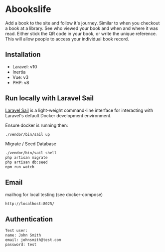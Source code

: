 # Abookslife
Add a book to the site and follow it's journey. Similar to when you checkout a book at a library. See who viewed your book and when and where it was read. Either stick the QR code in your book, or write the unique reference. This will allow people to access your individual book record.

## Installation

- Laravel: v10
- Inertia
- Vue: v3
- PHP: v8

## Run locally with Laravel Sail

<a href="https://laravel.com/docs/10.x/sail">Laravel Sail</a> is a light-weight command-line interface for interacting with Laravel's default Docker development environment. 

Ensure docker is running then: 

```bash
./vendor/bin/sail up
```

Migrate / Seed Database
```bash
./vendor/bin/sail shell
php artisan migrate
php artisan db:seed
npm run watch
```

## Email

mailhog for local testing (see docker-compose)
```bash
http://localhost:8025/
```

## Authentication

```bash
Test user:
name: John Smith
email: johnsmith@test.com
password: test
```